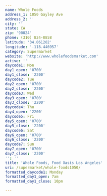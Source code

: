 ```yaml
---
name: Whole Foods
address_1: 1050 Gayley Ave
address_2: ''
city: ''
state: CA
zip: '90024'
phone: (310) 824-0858
latitude: '34.061202'
longitude: '-118.446957'
category: Supermarket
website: 'http://www.wholefoodsmarket.com'
active: ''
daycode1: Mon
day1_open: '0700'
day1_close: '2200'
daycode2: Tue
day2_open: '0700'
day2_close: '2200'
daycode3: Wed
day3_open: '0700'
day3_close: '2200'
daycode4: Thu
day4_open: '2200'
daycode5: Fri
day5_open: '0700'
day5_close: '2200'
daycode6: Sat
day6_open: '0700'
day6_close: '2200'
daycode7: Sun
day7_open: '0700'
day7_close: '2200'
'': ''
title: 'Whole Foods, Food Oasis Los Angeles'
uri: /supermarket/whole-foods1050/
formatted_daycode1: Monday
formatted_day1_open: 7am
formatted_day1_close: 10pm

---
```

